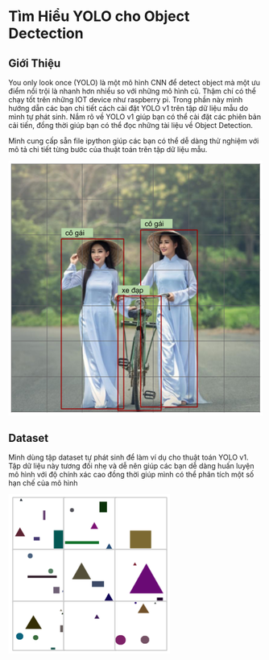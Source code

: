 # Tìm Hiểu YOLO cho Object Dectection
## Giới Thiệu
You only look once (YOLO) là một mô hình CNN để detect object mà một ưu điểm nổi trội là nhanh hơn nhiều so với những mô hình cũ. Thậm chí có thể chạy tốt trên những IOT device như raspberry pi. Trong phần này mình hướng dẫn các bạn chi tiết cách cài đặt YOLO v1 trên tập dữ liệu mẫu do mình tự phát sinh. Nắm rõ về YOLO v1 giúp bạn có thể cài đặt các phiên bản cải tiến, đồng thời giúp bạn có thể đọc những tài liệu về Object Detection.

Mình cung cấp sẵn file ipython giúp các bạn có thể dễ dàng thử nghiệm với mô tả chi tiết từng bước của thuật toán trên tập dữ liệu mẫu.

![object detection example](/image/yolo_example.png)

## Dataset
Mình dùng tập dataset tự phát sinh để làm ví dụ cho thuật toán YOLO v1. Tập dữ liệu này tương đối nhẹ và dễ nên giúp các bạn dễ dàng huấn luyện mô hình với độ chính xác cao đồng thời giúp mình có thể phân tích một số hạn chế của mô hình

![dataset](/image/dataset.png)
